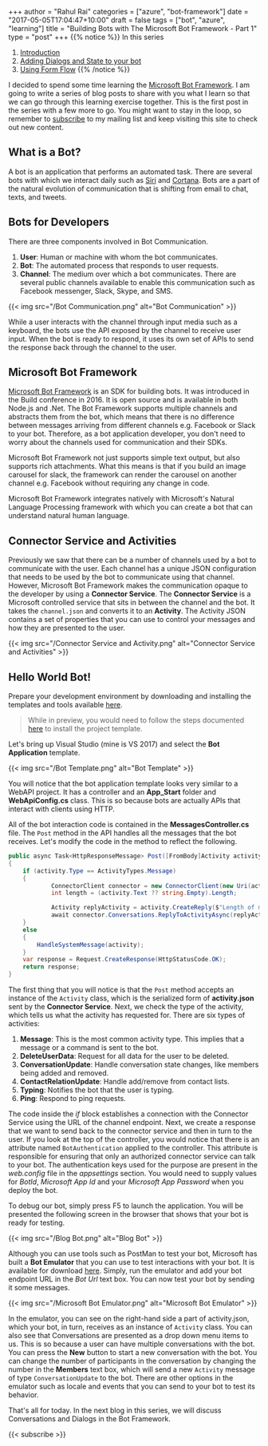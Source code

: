 ﻿+++
author = "Rahul Rai"
categories = ["azure", "bot-framework"]
date = "2017-05-05T17:04:47+10:00"
draft = false
tags = ["bot", "azure", "learning"]
title = "Building Bots with The Microsoft Bot Framework - Part 1"
type = "post"
+++
{{% notice %}}
In this series

1. [Introduction](/post/Building-Bots-with-The-Microsoft-Bot-Framework---Part-1/)
2. [Adding Dialogs and State to your bot](/post/Building-Bots-with-The-Microsoft-Bot-Framework---Part-2/)
3. [Using Form Flow](/post/Building-Bots-with-The-Microsoft-Bot-Framework---Part-3/)
{{% /notice %}}

I decided to spend some time learning the [Microsoft Bot Framework](https://dev.botframework.com/). I am going to write a series of blog posts to share with you what I learn so that we can go through this learning exercise together. This is the first post in the series with a few more to go. You might want to stay in the loop, so remember to [subscribe](#subscribe) to my mailing list and keep visiting this site to check out new content.

## What is a Bot?
A bot is an application that performs an automated task. There are several bots with which we interact daily such as [Siri](https://www.apple.com/au/ios/siri/) and [Cortana](https://en.wikipedia.org/wiki/Cortana_(software)). Bots are a part of the natural evolution of communication that is shifting from email to chat, texts, and tweets.  

## Bots for Developers
There are three components involved in Bot Communication.

1. **User**: Human or machine with whom the bot communicates.
2. **Bot**: The automated process that responds to user requests.
3. **Channel**: The medium over which a bot communicates. There are several public channels available to enable this communication such as Facebook messenger, Slack, Skype, and SMS. 

{{< img src="/Bot Communication.png" alt="Bot Communication" >}}

While a user interacts with the channel through input media such as a keyboard, the bots use the API exposed by the channel to receive user input. When the bot is ready to respond, it uses its own set of APIs to send the response back through the channel to the user.

## Microsoft Bot Framework
[Microsoft Bot Framework](https://dev.botframework.com/) is an SDK for building bots. It was introduced in the Build conference in 2016. It is open source and is available in both Node.js and .Net. The Bot Framework supports multiple channels and abstracts them from the bot, which means that there is no difference between messages arriving from different channels e.g. Facebook or Slack to your bot. Therefore, as a bot application developer, you don't need to worry about the channels used for communication and their SDKs.

Microsoft Bot Framework not just supports simple text output, but also supports rich attachments. What this means is that if you build an image carousel for slack, the framework can render the carousel on another channel e.g. Facebook without requiring any change in code.

Microsoft Bot Framework integrates natively with Microsoft's Natural Language Processing framework with which you can create a bot that can understand natural human language.

## Connector Service and Activities
Previously we saw that there can be a number of channels used by a bot to communicate with the user. Each channel has a unique JSON configuration that needs to be used by the bot to communicate using that channel. However, Microsoft Bot Framework makes the communication opaque to the developer by using a **Connector Service**. The **Connector Service** is a Microsoft controlled service that sits in between the channel and the bot. It takes the `channel.json` and converts it to an **Activity**. The Activity JSON contains a set of properties that you can use to control your messages and how they are presented to the user.

{{< img src="/Connector Service and Activity.png" alt="Connector Service and Activities" >}}

## Hello World Bot!
Prepare your development environment by downloading and installing the templates and tools available [here](https://docs.botframework.com/en-us/downloads/).

> While in preview, you would need to follow the steps documented [here](https://docs.botframework.com/en-us/csharp/builder/sdkreference/gettingstarted.html) to install the project template.

Let's bring up Visual Studio (mine is VS 2017) and select the **Bot Application** template.

{{< img src="/Bot Template.png" alt="Bot Template" >}}

You will notice that the bot application template looks very similar to a WebAPI project. It has a controller and an **App_Start** folder and **WebApiConfig.cs** class. This is so because bots are actually APIs that interact with clients using HTTP.

All of the bot interaction code is contained in the **MessagesController.cs** file. The `Post` method in the API handles all the messages that the bot receives. Let's modify the code in the method to reflect the following.
~~~CS
public async Task<HttpResponseMessage> Post([FromBody]Activity activity)
{
    if (activity.Type == ActivityTypes.Message)
    {
            ConnectorClient connector = new ConnectorClient(new Uri(activity.ServiceUrl));
            int length = (activity.Text ?? string.Empty).Length;

            Activity replyActivity = activity.CreateReply($"Length of message is {length}");
            await connector.Conversations.ReplyToActivityAsync(replyActivity);
    }
    else
    {
        HandleSystemMessage(activity);
    }
    var response = Request.CreateResponse(HttpStatusCode.OK);
    return response;
}
~~~
The first thing that you will notice is that the `Post` method accepts an instance of the `Activity` class, which is the serialized form of **activity.json** sent by the **Connector Service**. Next, we check the type of the activity, which tells us what the activity has requested for. There are six types of activities:

1. **Message**: This is the most common activity type. This implies that a message or a command is sent to the bot.
2. **DeleteUserData**: Request for all data for the user to be deleted.
3. **ConversationUpdate**: Handle conversation state changes, like members being added and removed.
4. **ContactRelationUpdate**: Handle add/remove from contact lists.
5. **Typing**: Notifies the bot that the user is typing.
6. **Ping**: Respond to ping requests.

The code inside the *if* block establishes a connection with the Connector Service using the URL of the channel endpoint. Next, we create a response that we want to send back to the connector service and then in turn to the user. If you look at the top of the controller, you would notice that there is an attribute named `BotAuthentication` applied to the controller. This attribute is responsible for ensuring that only an authorized connector service can talk to your bot. The authentication keys used for the purpose are present in the *web.config* file in the *appsettings* section. You would need to supply values for *BotId*, *Microsoft App Id* and your *Microsoft App Password* when you deploy the bot.

To debug our bot, simply press F5 to launch the application. You will be presented the following screen in the browser that shows that your bot is ready for testing.

{{< img src="/Blog Bot.png" alt="Blog Bot" >}}

Although you can use tools such as PostMan to test your bot, Microsoft has built a **Bot Emulator** that you can use to test interactions with your bot. It is available for download [here](https://docs.botframework.com/en-us/tools/bot-framework-emulator/). Simply, run the emulator and add your bot endpoint URL in the *Bot Url* text box. You can now test your bot by sending it some messages.

{{< img src="/Microsoft Bot Emulator.png" alt="Microsoft Bot Emulator" >}}

In the emulator, you can see on the right-hand side a part of activity.json, which your bot, in turn, receives as an instance  of `Activity` class. You can also see that Conversations are presented as a drop down menu items to us. This is so because a user can have multiple conversations with the bot. You can press the **New** button to start a new conversation with the bot. You can change the number of participants in the conversation by changing the number in the **Members** text box, which will send a new `Activity` message of type `ConversationUpdate` to the bot. There are other options in the emulator such as locale and events that you can send to your bot to test its behavior.

That's all for today. In the next blog in this series, we will discuss Conversations and Dialogs in the Bot Framework.

{{< subscribe >}}